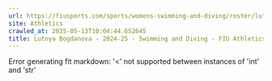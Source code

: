 ```yaml
---
url: https://fiusports.com/sports/womens-swimming-and-diving/roster/lutnya-bogdanova/12856
site: Athletics
crawled_at: 2025-05-13T10:04:44.652645
title: Lutnya Bogdanova - 2024-25 - Swimming and Diving - FIU Athletics
---
```


Error generating fit markdown: '<' not supported between instances of 'int' and 'str'